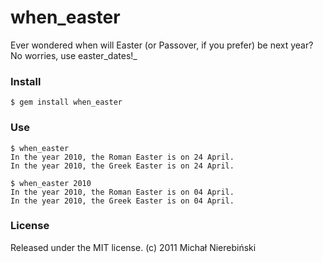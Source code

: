 # when\_easter

Ever wondered when will Easter (or Passover, if you prefer) be next year? No worries, use easter\_dates!_

### Install
	$ gem install when_easter
	
### Use
	
	$ when_easter
	In the year 2010, the Roman Easter is on 24 April.
	In the year 2010, the Greek Easter is on 24 April.
	
	$ when_easter 2010
	In the year 2010, the Roman Easter is on 04 April.
	In the year 2010, the Greek Easter is on 04 April.
	
### License

Released under the MIT license.
(c) 2011 Michał Nierebiński